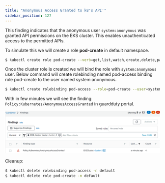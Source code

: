 ```yaml
---
title: "Anonymous Access Granted to k8's API'"
sidebar_position: 127
---
```


This finding indicates that the anonymous user `system:anonymous` was granted API permissions on the EKS cluster. This enables unauthenticated access to the permitted APIs.


To simulate this we will create a role **pod-create** in default namespace. 
```bash
$ kubectl create role pod-create --verb=get,list,watch,create,delete,patch --resource=pods -n default
```
Once the cluster role is created we will bind the role with `system:anonymous` user. Below command will create rolebinding named pod-access binding role pod-create to the user named system:anonymous.

```bash
$ kubectl create rolebinding pod-access --role=pod-create --user=system:anonymous
```

With in few minutes we will see the finding `Policy:Kubernetes/AnonymousAccessGranted` in guardduty portal. 


![](finding-3.1.png)

Cleanup: 
```bash
$ kubectl delete rolebinding pod-access -n default
$ kubectl delete role pod-create -n default
```
